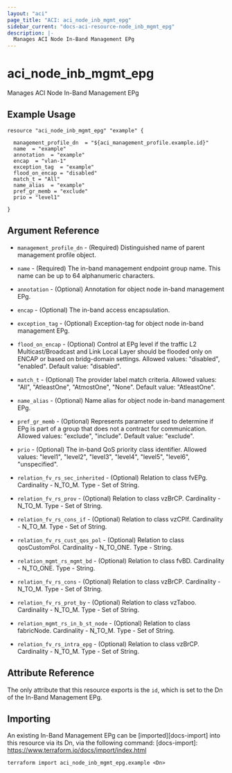 ```yaml
---
layout: "aci"
page_title: "ACI: aci_node_inb_mgmt_epg"
sidebar_current: "docs-aci-resource-node_inb_mgmt_epg"
description: |-
  Manages ACI Node In-Band Management EPg
---
```


# aci_node_inb_mgmt_epg #
Manages ACI Node In-Band Management EPg

## Example Usage ##

```hcl
resource "aci_node_inb_mgmt_epg" "example" {

  management_profile_dn  = "${aci_management_profile.example.id}"
  name  = "example"
  annotation  = "example"
  encap  = "vlan-1"
  exception_tag  = "example"
  flood_on_encap = "disabled"
  match_t = "All"
  name_alias  = "example"
  pref_gr_memb = "exclude"
  prio = "level1"

}
```
## Argument Reference ##
* `management_profile_dn` - (Required) Distinguished name of parent management profile object.
* `name` - (Required) The in-band management endpoint group name. This name can be up to 64 alphanumeric characters.
* `annotation` - (Optional) Annotation for object node in-band management EPg.

* `encap` - (Optional) The in-band access encapsulation.  

* `exception_tag` - (Optional) Exception-tag for object node in-band management EPg.

* `flood_on_encap` - (Optional) Control at EPg level if the traffic L2 Multicast/Broadcast and Link Local Layer should be flooded only on ENCAP or based on bridg-domain settings.
Allowed values: "disabled", "enabled". Default value: "disabled".
* `match_t` - (Optional) The provider label match criteria. 
Allowed values: "All", "AtleastOne", "AtmostOne", "None". Default value: "AtleastOne".
* `name_alias` - (Optional) Name alias for object node in-band management EPg.

* `pref_gr_memb` - (Optional) Represents parameter used to determine if EPg is part of a group that does not a contract for communication.
Allowed values: "exclude", "include". Default value: "exclude".
* `prio` - (Optional) The in-band QoS priority class identifier. 
Allowed values: "level1", "level2", "level3", "level4", "level5", "level6", "unspecified".

* `relation_fv_rs_sec_inherited` - (Optional) Relation to class fvEPg. Cardinality - N_TO_M. Type - Set of String.
                
* `relation_fv_rs_prov` - (Optional) Relation to class vzBrCP. Cardinality - N_TO_M. Type - Set of String.
                
* `relation_fv_rs_cons_if` - (Optional) Relation to class vzCPIf. Cardinality - N_TO_M. Type - Set of String.
                
* `relation_fv_rs_cust_qos_pol` - (Optional) Relation to class qosCustomPol. Cardinality - N_TO_ONE. Type - String.
                
* `relation_mgmt_rs_mgmt_bd` - (Optional) Relation to class fvBD. Cardinality - N_TO_ONE. Type - String.
                
* `relation_fv_rs_cons` - (Optional) Relation to class vzBrCP. Cardinality - N_TO_M. Type - Set of String.
                
* `relation_fv_rs_prot_by` - (Optional) Relation to class vzTaboo. Cardinality - N_TO_M. Type - Set of String.
                
* `relation_mgmt_rs_in_b_st_node` - (Optional) Relation to class fabricNode. Cardinality - N_TO_M. Type - Set of String.
                
* `relation_fv_rs_intra_epg` - (Optional) Relation to class vzBrCP. Cardinality - N_TO_M. Type - Set of String.
                


## Attribute Reference

The only attribute that this resource exports is the `id`, which is set to the
Dn of the In-Band Management EPg.

## Importing ##

An existing In-Band Management EPg can be [imported][docs-import] into this resource via its Dn, via the following command:
[docs-import]: https://www.terraform.io/docs/import/index.html


```
terraform import aci_node_inb_mgmt_epg.example <Dn>
```